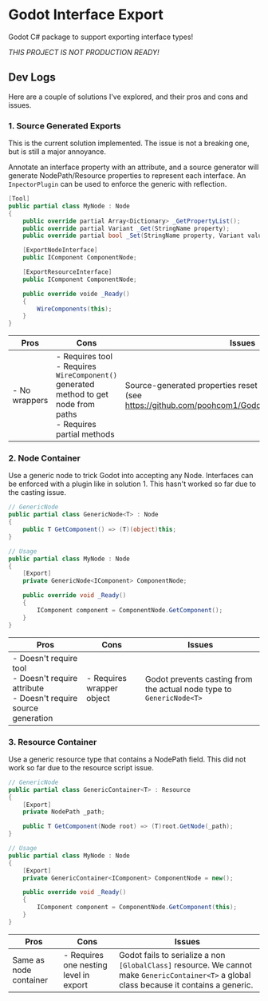 # Godot Interface Export

Godot C# package to support exporting interface types!

_THIS PROJECT IS NOT PRODUCTION READY!_

## Dev Logs
Here are a couple of solutions I've explored, and their pros and cons and issues.

### 1. Source Generated Exports
This is the current solution implemented. The issue is not a breaking one, but is still a major annoyance.

Annotate an interface property with an attribute, and a source generator will generate NodePath/Resource properties to represent each interface.
An `InpectorPlugin` can be used to enforce the generic with reflection.

```cs
[Tool]
public partial class MyNode : Node
{
    public override partial Array<Dictionary> _GetPropertyList();
    public override partial Variant _Get(StringName property);
    public override partial bool _Set(StringName property, Variant value);

    [ExportNodeInterface]
    public IComponent ComponentNode;

    [ExportResourceInterface]
    public IComponent ComponentNode;

    public override voide _Ready()
    {
        WireComponents(this);
    }
}
```

| Pros | Cons | Issues |
| -- | -- | -- |
|  - No wrappers |  - Requires tool <br> - Requires `WireComponent()` generated method to get node from paths <br> - Requires partial methods | Source-generated properties reset on build for some reason (see https://github.com/poohcom1/GodotInterfaceExport/issues/1) |

### 2. Node Container
Use a generic node to trick Godot into accepting any Node. Interfaces can be enforced with a plugin like in solution 1. This hasn't worked so far due to the casting issue.

```cs
// GenericNode
public partial class GenericNode<T> : Node
{
    public T GetComponent() => (T)(object)this;
}

// Usage
public partial class MyNode : Node
{
    [Export]
    private GenericNode<IComponent> ComponentNode;

    public override void _Ready()
    {
        IComponent component = ComponentNode.GetComponent();
    }
}
```

| Pros | Cons | Issues |
| -- | -- | -- |
|  - Doesn't require tool <br>  - Doesn't require attribute <br> - Doesn't require source generation | - Requires wrapper object | Godot prevents casting from the actual node type to `GenericNode<T>` |

### 3. Resource Container
Use a generic resource type that contains a NodePath field. This did not work so far due to the resource script issue.

```cs
// GenericNode
public partial class GenericContainer<T> : Resource
{
    [Export]
    private NodePath _path;

    public T GetComponent(Node root) => (T)root.GetNode(_path);
}

// Usage
public partial class MyNode : Node
{
    [Export]
    private GenericContainer<IComponent> ComponentNode = new();

    public override void _Ready()
    {
        IComponent component = ComponentNode.GetComponent(this);
    }
}
```

| Pros | Cons | Issues |
| -- | -- | -- |
| Same as node container | - Requires one nesting level in export | Godot fails to serialize a non `[GlobalClass]` resource. We cannot make `GenericContainer<T>` a global class because it contains a generic. |

